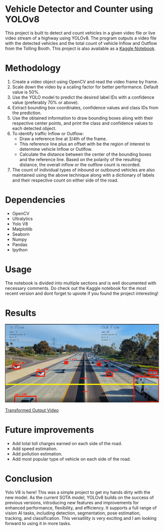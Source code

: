 # Vehicle Detector and Counter using YOLOv8
This project is built to detect and count vehicles in a given video file or live video stream of a highway using YOLOv8. The program outputs a video file with the detected vehicles and the total count of vehicle Inflow and Outflow from the Tolling Booth. This project is also available as a [Kaggle Notebook](https://www.kaggle.com/code/shibinjudah/automatictollbooth#Output-Video). 

# Methodology

1. Create a video object using OpenCV and read the video frame by frame.
2. Scale down the video by a scaling factor for better performance. Default value is 50%.
3. Use the YOLO model to predict the desired label IDs with a confidence value (preferably 70% or above).
4. Extract bounding box coordinates, confidence values and class IDs from the prediction.
5. Use the obtained information to draw bounding boxes along with their respective center points, and print the class and confidence values to each detected object.
6. To identify traffic Inflow or Outflow:
    * Draw a reference line at 3/4th of the frame. 
    * This reference line plus an offset with be the region of interest to determine vehicle Inflow or Outlfow.
    * Calculate the distance between the center of the bounding boxes and the reference line. Based on the polarity of the resulting distance, the overall inflow or the outflow count is recorded. 
7. The count of individual types of inbound or outbound vehicles are also maintained using the above technique along with a dictionary of labels and their respective count on either side of the road.

# Dependencies

* OpenCV
* Ultralytics
* Yolo V8
* Matplotlib
* Seaborn
* Numpy
* Pandas
* Ipython

# Usage
The notebook is divided into multiple sections and is well documented with necessary comments. Do check out the Kaggle notebook for the most recent version and dont forget to upvote if you found the project interesting!

# Results
![Transformed Output Frame](https://github.com/shibinjudahpaul/OpenCV-Projects/blob/master/AutoTollBooth/results/final_result.jpg?raw=true)

[Transformed Output Video](results/predicted_result.mp4)

# Future improvements
* Add total toll charges earned on each side of the road.
* Add speed estimation.
* Add pollution estimation.
* Add most popular type of vehicle on each side of the road.

# Conclusion
Yolo V8 is here! This was a simple project to get my hands dirty with the new model. As the current SOTA model, YOLOv8 builds on the success of previous versions, introducing new features and improvements for enhanced performance, flexibility, and efficiency. It supports a full range of vision AI tasks, including detection, segmentation, pose estimation, tracking, and classification. This versatility is very exciting and I am looking forward to using it in more tasks. 
